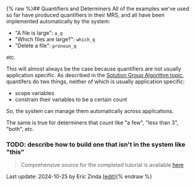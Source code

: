 {% raw %}## Quantifiers and Determiners
All of the examples we've used so far have produced quantifiers in their MRS, and all have been implemented automatically by the system:

- "A file is large": `a_q`
- "Which files are large?": `which_q`
- "Delete a file": `pronoun_q`

etc.

This will almost always be the case because quantifiers are not usually application specific. As described in the [Solution Group Algorithm topic](https://blog.inductorsoftware.com/Perplexity/home/devcon/devcon0040MRSSolverSolutionGroupsAlgorithm), quantifers do two things, neither of which is usually application specific:
- scope variables
- constrain their variables to be a certain count

So, the system can manage them automatically across applications.

The same is true for determiners that count like "a few", "less than 3", "both", etc.

### TODO: describe how to build one that isn't in the system like "this"

> Comprehensive source for the completed tutorial is available [here](https://github.com/EricZinda/Perplexity/tree/main/samples/hello_world)

Last update: 2024-10-25 by Eric Zinda [[edit](https://github.com/EricZinda/Perplexity/edit/main/docs/pxHowTo/pxHowTo080QuantifiersAndDeterminers.md)]{% endraw %}